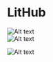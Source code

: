 # LitHub
![Alt text](http://i1271.photobucket.com/albums/jj622/frederickchoe/capture2_zpshbywd09g.jpg "Inventory")
<br>
![Alt text](http://i1271.photobucket.com/albums/jj622/frederickchoe/capture_zpshb7bkibl.jpg "Reservation Status")

![Alt text](http://i1271.photobucket.com/albums/jj622/frederickchoe/capture1_zpsw52luxtw.jpg "Dispensary Map")
